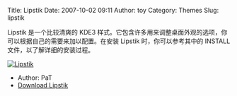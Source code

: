 Title: Lipstik
Date: 2007-10-02 09:11
Author: toy
Category: Themes
Slug: lipstik

Lipstik 是一个比较清爽的 KDE3
样式。它包含许多用来调整桌面外观的选项，你可以根据自己的需要来加以配置。在安装
Lipstik 时，你可以参考其中的 INSTALL 文件，以了解详细的安装过程。

[![Lipstik](http://i.linuxtoy.org/i/2007/10/lipstik_s.png)](http://i.linuxtoy.org/i/2007/10/lipstik.png)

- Author: PaT  
- [Download
Lipstik](http://www.kde-look.org/content/show.php/Lipstik?content=18223)
